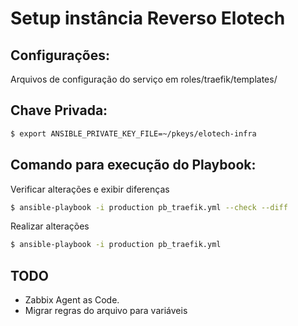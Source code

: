 # Setup instância Reverso Elotech

## Configurações:
Arquivos de configuração do serviço em roles/traefik/templates/

## Chave Privada:

```bash
$ export ANSIBLE_PRIVATE_KEY_FILE=~/pkeys/elotech-infra 
```

## Comando para execução do Playbook:

Verificar alterações e exibir diferenças
```bash
$ ansible-playbook -i production pb_traefik.yml --check --diff
```
Realizar alterações
```bash
$ ansible-playbook -i production pb_traefik.yml 
```


## TODO

 * Zabbix Agent as Code.
 * Migrar regras do arquivo para variáveis